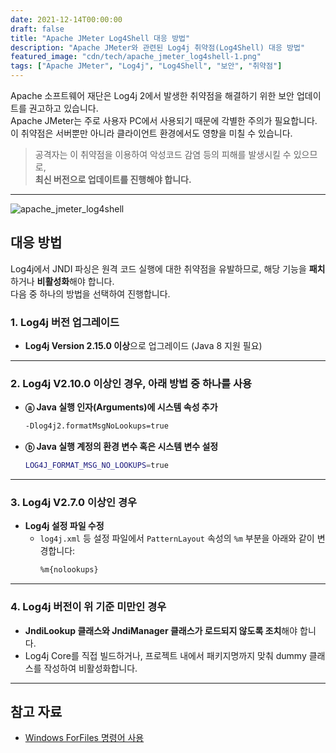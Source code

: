 ```yaml
---
date: 2021-12-14T00:00:00
draft: false
title: "Apache JMeter Log4Shell 대응 방법"
description: "Apache JMeter와 관련된 Log4j 취약점(Log4Shell) 대응 방법"
featured_image: "cdn/tech/apache_jmeter_log4shell-1.png"
tags: ["Apache JMeter", "Log4j", "Log4Shell", "보안", "취약점"]
---
```


Apache 소프트웨어 재단은 Log4j 2에서 발생한 취약점을 해결하기 위한 보안 업데이트를 권고하고 있습니다.  
Apache JMeter는 주로 사용자 PC에서 사용되기 때문에 각별한 주의가 필요합니다.  
이 취약점은 서버뿐만 아니라 클라이언트 환경에서도 영향을 미칠 수 있습니다.

> 공격자는 이 취약점을 이용하여 악성코드 감염 등의 피해를 발생시킬 수 있으므로,  
> **최신 버전으로 업데이트를 진행해야 합니다.**

<!--more-->
---

![apache_jmeter_log4shell](https://blog.plura.io/cdn/tech/apache_jmeter_log4shell-1.png)

## 대응 방법

Log4j에서 JNDI 파싱은 원격 코드 실행에 대한 취약점을 유발하므로, 해당 기능을 **패치**하거나 **비활성화**해야 합니다.  
다음 중 하나의 방법을 선택하여 진행합니다.

### 1. Log4j 버전 업그레이드
- **Log4j Version 2.15.0 이상**으로 업그레이드 (Java 8 지원 필요)

---

### 2. Log4j V2.10.0 이상인 경우, 아래 방법 중 하나를 사용
- **ⓐ Java 실행 인자(Arguments)에 시스템 속성 추가**  
  ```bash
  -Dlog4j2.formatMsgNoLookups=true
  ```

- **ⓑ Java 실행 계정의 환경 변수 혹은 시스템 변수 설정**  
  ```bash
  LOG4J_FORMAT_MSG_NO_LOOKUPS=true
  ```

---

### 3. Log4j V2.7.0 이상인 경우
- **Log4j 설정 파일 수정**  
  - `log4j.xml` 등 설정 파일에서 `PatternLayout` 속성의 `%m` 부분을 아래와 같이 변경합니다:  
    ```xml
    %m{nolookups}
    ```

---

### 4. Log4j 버전이 위 기준 미만인 경우
- **JndiLookup 클래스와 JndiManager 클래스가 로드되지 않도록 조치**해야 합니다.  
- Log4j Core를 직접 빌드하거나, 프로젝트 내에서 패키지명까지 맞춰 dummy 클래스를 작성하여 비활성화합니다.

---

## 참고 자료

- [Windows ForFiles 명령어 사용](https://docs.microsoft.com/ko-kr/windows-server/administration/windows-commands/forfiles)

